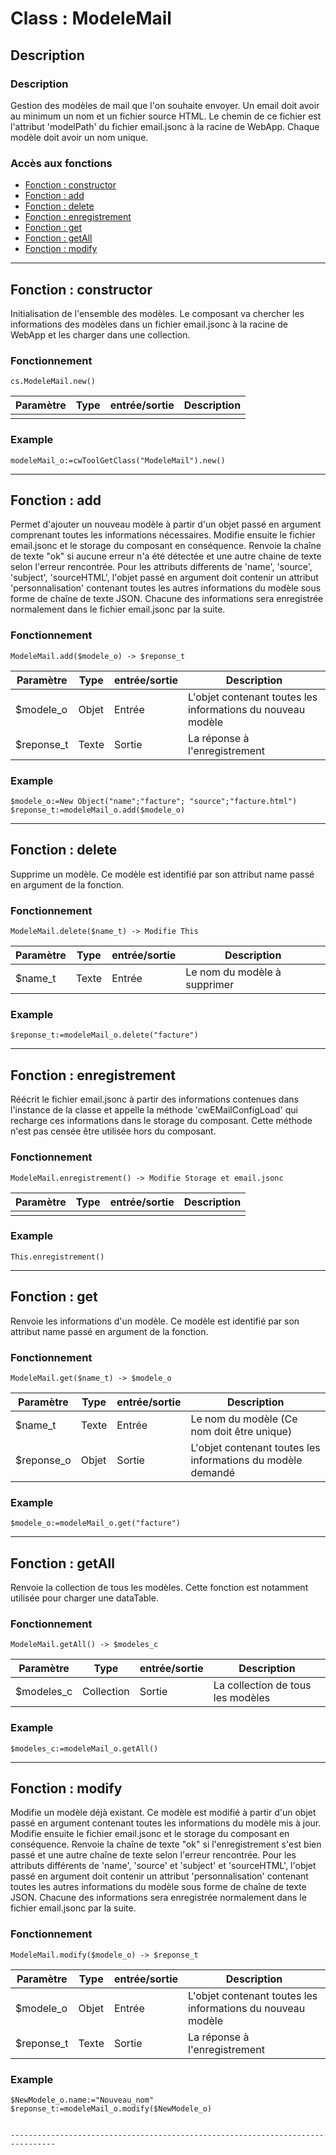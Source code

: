 ﻿<!-- Type your summary here -->
# Class : ModeleMail

## Description

### Description
Gestion des modèles de mail que l'on souhaite envoyer. Un email doit avoir au minimum un nom et un fichier source HTML. Le chemin de ce fichier est l'attribut 'modelPath' du fichier email.jsonc à la racine de WebApp. Chaque modèle doit avoir un nom unique.

### Accès aux fonctions
* [Fonction : constructor](#fonction--constructor)
* [Fonction : add](#fonction--add)
* [Fonction : delete](#fonction--delete)
* [Fonction : enregistrement](#fonction--enregistrement)
* [Fonction : get](#fonction--get)
* [Fonction : getAll](#fonction--getAll)
* [Fonction : modify](#fonction--modify)




--------------------------------------------------------------------------------

## Fonction : constructor			
Initialisation de l'ensemble des modèles.
Le composant va chercher les informations des modèles dans un fichier email.jsonc à la racine de WebApp et les charger dans une collection.

### Fonctionnement
```4d
cs.ModeleMail.new()
```

| Paramètre       | Type       | entrée/sortie | Description |
| --------------- | ---------- | ------------- | ----------- |
|                 |            |               |             |



### Example
```4d
modeleMail_o:=cwToolGetClass("ModeleMail").new()
```

--------------------------------------------------------------------------------

## Fonction : add
Permet d'ajouter un nouveau modèle à partir d'un objet passé en argument comprenant toutes les informations nécessaires. Modifie ensuite le fichier email.jsonc et le storage du composant en conséquence. Renvoie la chaîne de texte "ok" si aucune erreur n'a été détectée et une autre chaine de texte selon l'erreur rencontrée. 
Pour les attributs differents de 'name', 'source', 'subject', 'sourceHTML', l'objet passé en argument doit contenir un attribut 'personnalisation' contenant toutes les autres informations du modèle sous forme de chaîne de texte JSON. Chacune des informations sera enregistrée normalement dans le fichier email.jsonc par la suite.


### Fonctionnement
```4d
ModeleMail.add($modele_o) -> $reponse_t
```

| Paramètre  | Type       | entrée/sortie | Description |
| ---------- | ---------- | ------------- | ----------- |
| $modele_o  | Objet      | Entrée        | L'objet contenant toutes les informations du nouveau modèle |
| $reponse_t | Texte      | Sortie        | La réponse à l'enregistrement |


### Example
```4d
$modele_o:=New Object("name";"facture"; "source";"facture.html")
$reponse_t:=modeleMail_o.add($modele_o)
```

--------------------------------------------------------------------------------

## Fonction : delete
Supprime un modèle. Ce modèle est identifié par son attribut name passé en argument de la fonction.

### Fonctionnement
```4d
ModeleMail.delete($name_t) -> Modifie This
```

| Paramètre  | Type       | entrée/sortie | Description |
| ---------- | ---------- | ------------- | ----------- |
| $name_t    | Texte      | Entrée        | Le nom du modèle à supprimer|



### Example
```4d
$reponse_t:=modeleMail_o.delete("facture")
```

--------------------------------------------------------------------------------

## Fonction : enregistrement
Réécrit le fichier email.jsonc à partir des informations contenues dans l'instance de la classe et appelle la méthode 'cwEMailConfigLoad' qui recharge ces informations dans le storage du composant. Cette méthode n'est pas censée être utilisée hors du composant.

### Fonctionnement
```4d
ModeleMail.enregistrement() -> Modifie Storage et email.jsonc
```


| Paramètre       | Type       | entrée/sortie | Description |
| --------------- | ---------- | ------------- | ----------- |
|                 |            |               |             |



### Example
```4d
This.enregistrement()
```

--------------------------------------------------------------------------------

## Fonction : get
Renvoie les informations d'un modèle. Ce modèle est identifié par son attribut name passé en argument de la fonction.


### Fonctionnement
```4d
ModeleMail.get($name_t) -> $modele_o
```

| Paramètre  | Type       | entrée/sortie | Description |
| ---------- | ---------- | ------------- | ----------- |
| $name_t    | Texte      | Entrée        | Le nom du modèle (Ce nom doit être unique) |
| $reponse_o | Objet      | Sortie        | L'objet contenant toutes les informations du modèle demandé |


### Example
```4d
$modele_o:=modeleMail_o.get("facture")
```

--------------------------------------------------------------------------------

## Fonction : getAll
Renvoie la collection de tous les modèles. Cette fonction est notamment utilisée pour charger une dataTable.


### Fonctionnement
```4d
ModeleMail.getAll() -> $modeles_c
```

| Paramètre     | Type       | entrée/sortie | Description |
| ------------- | ---------- | ------------- | ----------- |
| $modeles_c    | Collection | Sortie        | La collection de tous les modèles|


### Example
```4d
$modeles_c:=modeleMail_o.getAll()
```

--------------------------------------------------------------------------------


## Fonction : modify
Modifie un modèle déjà existant. Ce modèle est modifié à partir d'un objet passé en argument contenant toutes les informations du modèle mis à jour. Modifie ensuite le fichier email.jsonc et le storage du composant en conséquence. Renvoie la chaîne de texte "ok" si l'enregistrement s'est bien passé et une autre chaîne de texte selon l'erreur rencontrée. 
Pour les attributs différents de 'name', 'source' et 'subject' et 'sourceHTML', l'objet passé en argument doit contenir un attribut 'personnalisation' contenant toutes les autres informations du modèle sous forme de chaîne de texte JSON. Chacune des informations sera enregistrée normalement dans le fichier email.jsonc par la suite.


### Fonctionnement
```4d
ModeleMail.modify($modele_o) -> $reponse_t
```

| Paramètre     | Type       | entrée/sortie | Description |
| ------------- | ---------- | ------------- | ----------- |
| $modele_o     | Objet      | Entrée        | L'objet contenant toutes les informations du nouveau modèle |
| $reponse_t    | Texte      | Sortie        | La réponse à l'enregistrement |


### Example
```4d
$NewModele_o.name:="Nouveau_nom"
$reponse_t:=modeleMail_o.modify($NewModele_o)
```
```

--------------------------------------------------------------------------------